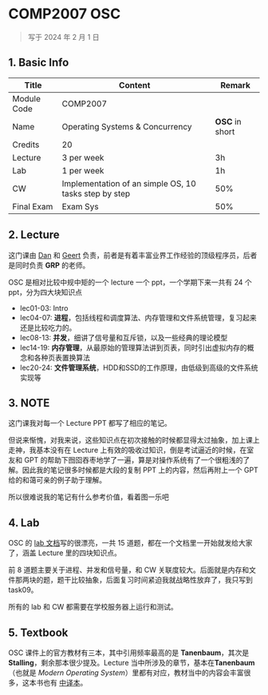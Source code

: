# COMP2007 OSC

>   写于 2024 年 2 月 1 日 

## 1. Basic Info

| Title       | Content                                               | Remark           |
| ----------- | ----------------------------------------------------- | ---------------- |
| Module Code | COMP2007                                              |                  |
| Name        | Operating Systems & Concurrency                       | **OSC** in short |
| Credits     | 20                                                    |                  |
| Lecture     | 3 per week                                            | 3h               |
| Lab         | 1 per week                                            | 1h               |
| CW          | Implementation of an simple OS, 10 tasks step by step | 50%              |
| Final Exam  | Exam Sys                                              | 50%              |

## 2. Lecture

这门课由 [Dan](https://www.nottingham.ac.uk/research/groups/fp-lab/people/dan.marsden) 和 [Geert](https://www.nottingham.ac.uk/computerscience/people/geert.de_maere) 负责，前者是有着丰富业界工作经验的顶级程序员，后者是同时负责 **GRP** 的老师。

OSC 是相对比较中规中矩的一个 lecture 一个 ppt，一个学期下来一共有 24 个 ppt，分为四大块知识点

-   lec01-03: Intro
-   lec04-07: **进程**，包括线程和调度算法、内存管理和文件系统管理，复习起来还是比较吃力的。
-   lec08-13: **并发**，细讲了信号量和互斥锁，以及一些经典的理论模型
-   lec14-19: **内存管理**，从最原始的管理算法讲到页表，同时引出虚拟内存的概念和各种页表置换算法
-   lec20-24: **文件管理系统**，HDD和SSD的工作原理，由低级到高级的文件系统实现等

## 3. NOTE

这门课我对每一个 Lecture PPT 都写了相应的笔记。

但说来惭愧，对我来说，这些知识点在初次接触的时候都显得太过抽象，加上课上走神，我基本没有在 Lecture 上有效的吸收过知识，倒是考试逼近的时候，在室友和 GPT 的帮助下囫囵吞枣地学了一遍，算是对操作系统有了一个很粗浅的了解。因此我的笔记很多时候都是大段的复制 PPT 上的内容，然后再附上一个 GPT 给的和蔼可亲的例子助于理解。

所以很难说我的笔记有什么参考价值，看着图一乐吧

## 4. Lab

OSC 的 [lab 文档](./Labs/labs.pdf)写的很漂亮，一共 15 道题，都在一个文档里一开始就发给大家了，涵盖 Lecture 里的四块知识点。

前 8 道题主要关于进程、并发和信号量，和 CW 关联度较大。后面就是内存和文件那两块的题，题干比较抽象，后面复习时间紧迫我就战略性放弃了，我只写到 task09。

所有的 lab 和 CW 都需要在学校服务器上运行和测试。

## 5. Textbook

OSC 课件上的官方教材有三本，其中引用频率最高的是 **Tanenbaum**，其次是 **Stalling**，剩余那本很少提及。Lecture 当中所涉及的章节，基本在**Tanenbaum**（也就是 *Modern Operating System*）里都有对应，教材当中的内容会丰富很多，这本书也有 [中译本](https://book.douban.com/subject/27096665/)。

